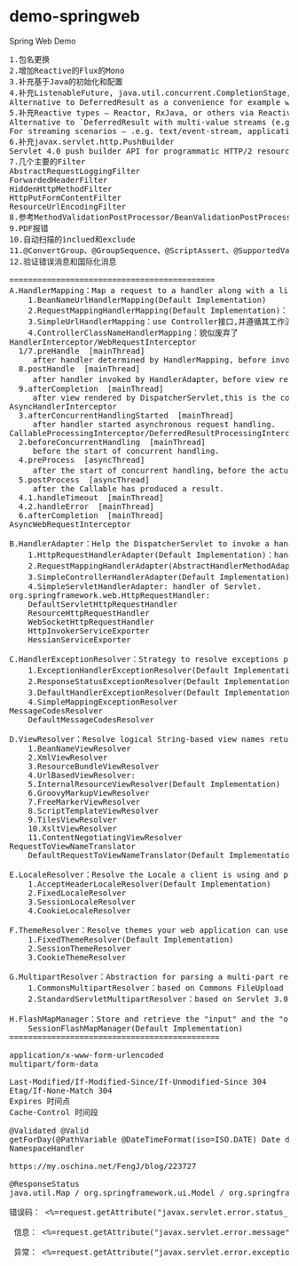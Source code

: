 # demo-springweb
Spring Web Demo
<pre>
1.包名更换
2.增加Reactive的Flux的Mono
3.补充基于Java的初始化和配置
4.补充ListenableFuture<V>, java.util.concurrent.CompletionStage<V>, java.util.concurrent.CompletableFuture<V>
Alternative to DeferredResult as a convenience for example when an underlying service returns one of those.
5.补充Reactive types — Reactor, RxJava, or others via ReactiveAdapterRegistry
Alternative to `DeferredResult with multi-value streams (e.g. Flux, Observable) collected to a List.
For streaming scenarios — .e.g. text/event-stream, application/json+stream, SseEmitter and ResponseBodyEmitter are used instead, where ServletOutputStream blocking I/O is performed on a Spring MVC managed thread and back pressure applied against the completion of each write.
6.补充javax.servlet.http.PushBuilder
Servlet 4.0 push builder API for programmatic HTTP/2 resource pushes. Note that per Servlet spec, the injected PushBuilder instance can be null if the client does not support that HTTP/2 feature.
7.几个主要的Filter
AbstractRequestLoggingFilter
ForwardedHeaderFilter
HiddenHttpMethodFilter
HttpPutFormContentFilter
ResourceUrlEncodingFilter
8.参考MethodValidationPostProcessor/BeanValidationPostProcessor使用AOP来实现非Web层的校验
9.PDF报错
10.自动扫描的inclued和exclude
11.@ConvertGroup、@GroupSequence、@ScriptAssert、@SupportedValidationTarget、EL表达式${validatedValue}
12.验证错误消息和国际化消息

============================================
A.HandlerMapping：Map a request to a handler along with a list of HandlerInterceptor for pre- and post-processing.
    1.BeanNameUrlHandlerMapping(Default Implementation)
    2.RequestMappingHandlerMapping(Default Implementation)：use @RequestMapping in @Controller(HandlerMethod).
    3.SimpleUrlHandlerMapping：use Controller接口,并遵循其工作流
    4.ControllerClassNameHandlerMapping：貌似废弃了   
HandlerInterceptor/WebRequestInterceptor
  1/7.preHandle  [mainThread]
     after handler determined by HandlerMapping, before invoked by HandlerAdapter.
  8.postHandle  [mainThread]
     after handler invoked by HandlerAdapter，before view rendered by DispatcherServlet.
  9.afterCompletion  [mainThread]
     after view rendered by DispatcherServlet,this is the completion of request processing.
AsyncHandlerInterceptor
  3.afterConcurrentHandlingStarted  [mainThread]        
     after handler started asynchronous request handling.
CallableProcessingInterceptor/DeferredResultProcessingInterceptor
  2.beforeConcurrentHandling  [mainThread]
     before the start of concurrent handling.
  4.preProcess  [asyncThread]
     after the start of concurrent handling，before the actual invocation of the Callable.
  5.postProcess  [asyncThread]
     after the Callable has produced a result.
  4.1.handleTimeout  [mainThread]
  4.2.handleError  [mainThread]
  6.afterCompletion  [mainThread]
AsyncWebRequestInterceptor

B.HandlerAdapter：Help the DispatcherServlet to invoke a handler mapped to a request regardless of how the handler is actually invoked.the main purpose is to shield the DispatcherServlet from such details. 
    1.HttpRequestHandlerAdapter(Default Implementation)：handler of HttpRequestHandler(DefaultServletHttpRequestHandler)
    2.RequestMappingHandlerAdapter(AbstractHandlerMethodAdapter)(Default Implementation)：handler of HandlerMethod，对应RequestMappingHandlerMapping.
    3.SimpleControllerHandlerAdapter(Default Implementation)：handler of Controller，对应SimpleUrlHandlerMapping.
    4.SimpleServletHandlerAdapter: handler of Servlet.
org.springframework.web.HttpRequestHandler:
    DefaultServletHttpRequestHandler  <mvc:default-servlet-handler>
    ResourceHttpRequestHandler  <mvc:resources>
    WebSocketHttpRequestHandler  <websocket:handlers>
    HttpInvokerServiceExporter
    HessianServiceExporter

C.HandlerExceptionResolver：Strategy to resolve exceptions possibly mapping them to handlers, or to HTML error views, or other.
    1.ExceptionHandlerExceptionResolver(Default Implementation)：@ExceptionHandler
    2.ResponseStatusExceptionResolver(Default Implementation)：@ResponseStatus
    3.DefaultHandlerExceptionResolver(Default Implementation)：
    4.SimpleMappingExceptionResolver
MessageCodesResolver
    DefaultMessageCodesResolver

D.ViewResolver：Resolve logical String-based view names returned from a handler to an actual View to render to the response with. 
    1.BeanNameViewResolver
    2.XmlViewResolver
    3.ResourceBundleViewResolver
    4.UrlBasedViewResolver:
    5.InternalResourceViewResolver(Default Implementation)
    6.GroovyMarkupViewResolver
    7.FreeMarkerViewResolver
    8.ScriptTemplateViewResolver
    9.TilesViewResolver
    10.XsltViewResolver
    11.ContentNegotiatingViewResolver
RequestToViewNameTranslator
    DefaultRequestToViewNameTranslator(Default Implementation)

E.LocaleResolver：Resolve the Locale a client is using and possibly their time zone, in order to be able to offer internationalized views. 
    1.AcceptHeaderLocaleResolver(Default Implementation)
    2.FixedLocaleResolver
    3.SessionLocaleResolver
    4.CookieLocaleResolver

F.ThemeResolver：Resolve themes your web application can use, for example, to offer personalized layouts. 
    1.FixedThemeResolver(Default Implementation)
    2.SessionThemeResolver
    3.CookieThemeResolver

G.MultipartResolver：Abstraction for parsing a multi-part request (e.g. browser form file upload) with the help of some multipart parsing library.
    1.CommonsMultipartResolver：based on Commons FileUpload
    2.StandardServletMultipartResolver：based on Servlet 3.0

H.FlashMapManager：Store and retrieve the "input" and the "output" FlashMap that can be used to pass attributes from one request to another, usually across a redirect. 
    SessionFlashMapManager(Default Implementation)
=============================================

application/x-www-form-urlencoded
multipart/form-data

Last-Modified/If-Modified-Since/If-Unmodified-Since 304
Etag/If-None-Match 304
Expires 时间点
Cache-Control 时间段

@Validated @Valid
getForDay(@PathVariable @DateTimeFormat(iso=ISO.DATE) Date day, @NumberFormat double num)
NamespaceHandler

https://my.oschina.net/FengJ/blog/223727

@ResponseStatus
java.util.Map / org.springframework.ui.Model / org.springframework.ui.ModelMap

错误码： <%=request.getAttribute("javax.servlet.error.status_code")%> <br>
 信息： <%=request.getAttribute("javax.servlet.error.message")%> <br>
 异常： <%=request.getAttribute("javax.servlet.error.exception_type")%> <br>
</pre>
